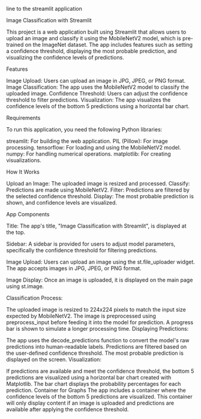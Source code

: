 line to the streamlit application 

Image Classification with Streamlit

This project is a web application built using Streamlit that allows users to upload an image and classify it using the MobileNetV2 model, which is pre-trained on the ImageNet dataset. The app includes features such as setting a confidence threshold, displaying the most probable prediction, and visualizing the confidence levels of predictions.

Features

Image Upload: Users can upload an image in JPG, JPEG, or PNG format. Image Classification: The app uses the MobileNetV2 model to classify the uploaded image. Confidence Threshold: Users can adjust the confidence threshold to filter predictions. Visualization: The app visualizes the confidence levels of the bottom 5 predictions using a horizontal bar chart.

Requirements

To run this application, you need the following Python libraries:

streamlit: For building the web application. PIL (Pillow): For image processing. tensorflow: For loading and using the MobileNetV2 model. numpy: For handling numerical operations. matplotlib: For creating visualizations.

How It Works

Upload an Image: The uploaded image is resized and processed. Classify: Predictions are made using MobileNetV2. Filter: Predictions are filtered by the selected confidence threshold. Display: The most probable prediction is shown, and confidence levels are visualized.

App Components

Title: The app's title, "Image Classification with Streamlit", is displayed at the top.

Sidebar: A sidebar is provided for users to adjust model parameters, specifically the confidence threshold for filtering predictions.

Image Upload: Users can upload an image using the st.file_uploader widget. The app accepts images in JPG, JPEG, or PNG format.

Image Display: Once an image is uploaded, it is displayed on the main page using st.image.

Classification Process:

The uploaded image is resized to 224x224 pixels to match the input size expected by MobileNetV2. The image is preprocessed using preprocess_input before feeding it into the model for prediction. A progress bar is shown to simulate a longer processing time. Displaying Predictions:

The app uses the decode_predictions function to convert the model's raw predictions into human-readable labels. Predictions are filtered based on the user-defined confidence threshold. The most probable prediction is displayed on the screen. Visualization:

If predictions are available and meet the confidence threshold, the bottom 5 predictions are visualized using a horizontal bar chart created with Matplotlib. The bar chart displays the probability percentages for each prediction. Container for Graphs The app includes a container where the confidence levels of the bottom 5 predictions are visualized. This container will only display content if an image is uploaded and predictions are available after applying the confidence threshold.
